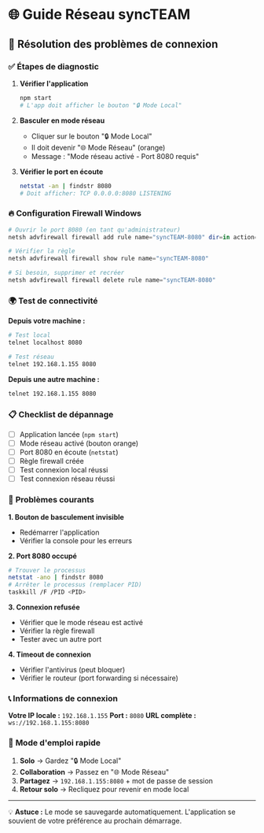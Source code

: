 # 🌐 Guide Réseau syncTEAM

## 🔧 Résolution des problèmes de connexion

### ✅ **Étapes de diagnostic**

1. **Vérifier l'application**
   ```bash
   npm start
   # L'app doit afficher le bouton "🔒 Mode Local"
   ```

2. **Basculer en mode réseau**
   - Cliquer sur le bouton "🔒 Mode Local"
   - Il doit devenir "🌐 Mode Réseau" (orange)
   - Message : "Mode réseau activé - Port 8080 requis"

3. **Vérifier le port en écoute**
   ```bash
   netstat -an | findstr 8080
   # Doit afficher: TCP 0.0.0.0:8080 LISTENING
   ```

### 🔥 **Configuration Firewall Windows**

```powershell
# Ouvrir le port 8080 (en tant qu'administrateur)
netsh advfirewall firewall add rule name="syncTEAM-8080" dir=in action=allow protocol=TCP localport=8080

# Vérifier la règle
netsh advfirewall firewall show rule name="syncTEAM-8080"

# Si besoin, supprimer et recréer
netsh advfirewall firewall delete rule name="syncTEAM-8080"
```

### 🌍 **Test de connectivité**

**Depuis votre machine :**
```bash
# Test local
telnet localhost 8080

# Test réseau
telnet 192.168.1.155 8080
```

**Depuis une autre machine :**
```bash
telnet 192.168.1.155 8080
```

### 📋 **Checklist de dépannage**

- [ ] Application lancée (`npm start`)
- [ ] Mode réseau activé (bouton orange)
- [ ] Port 8080 en écoute (`netstat`)
- [ ] Règle firewall créée
- [ ] Test connexion local réussi
- [ ] Test connexion réseau réussi

### 🚨 **Problèmes courants**

**1. Bouton de basculement invisible**
- Redémarrer l'application
- Vérifier la console pour les erreurs

**2. Port 8080 occupé**
```bash
# Trouver le processus
netstat -ano | findstr 8080
# Arrêter le processus (remplacer PID)
taskkill /F /PID <PID>
```

**3. Connexion refusée**
- Vérifier que le mode réseau est activé
- Vérifier la règle firewall
- Tester avec un autre port

**4. Timeout de connexion**
- Vérifier l'antivirus (peut bloquer)
- Vérifier le routeur (port forwarding si nécessaire)

### 📞 **Informations de connexion**

**Votre IP locale :** `192.168.1.155`
**Port :** `8080`
**URL complète :** `ws://192.168.1.155:8080`

### 🎯 **Mode d'emploi rapide**

1. **Solo** → Gardez "🔒 Mode Local"
2. **Collaboration** → Passez en "🌐 Mode Réseau"
3. **Partagez** → `192.168.1.155:8080` + mot de passe de session
4. **Retour solo** → Recliquez pour revenir en mode local

---

💡 **Astuce :** Le mode se sauvegarde automatiquement. L'application se souvient de votre préférence au prochain démarrage. 